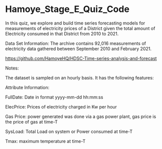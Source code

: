 # Hamoye_Stage_E_Quiz_Code
In this quiz, we explore and build time series forecasting models for measurements of electricity prices  of a District given the total amount of Electricity consumed in that District from 2010 to 2021.

Data Set Information:
The archive contains 92,016 measurements of electricity data gathered between September 2010 and February 2021.

https://github.com/HamoyeHQ/HDSC-Time-series-analysis-and-forecast

Notes:

 The dataset is sampled on an hourly basis. It has the following features:

Attribute Information:

FullDate: Date in format yyyy-mm-dd  hh:mm:ss

ElecPrice: Prices of electricity charged in Kw per hour

Gas Price: power generated was done via a gas power plant, gas price is the price of gas at time-T

SysLoad: Total Load on system or Power consumed at time-T 

Tmax: maximum temperature at time-T
